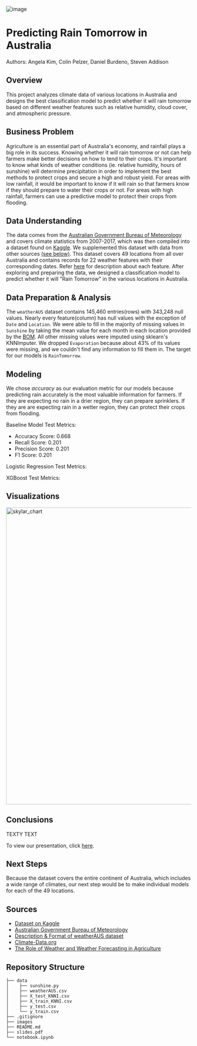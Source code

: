 ![image](https://user-images.githubusercontent.com/79756630/145095351-9a4b9850-53b3-4f25-b3df-a4f471e03856.png)

# Predicting Rain Tomorrow in Australia
Authors: Angela Kim, Colin Pelzer, Daniel Burdeno, Steven Addison


## Overview
This project analyzes climate data of various locations in Australia and designs the best classification model to predict whether it will rain tomorrow based on different weather features such as relative humidity, cloud cover, and atmospheric pressure.


## Business Problem
Agriculture is an essential part of Australia's economy, and rainfall plays a big role in its success. Knowing whether it will rain tomorrow or not can help farmers make better decisions on how to tend to their crops. It's important to know what kinds of weather conditions (ie. relative humidity, hours of sunshine) will determine precipitation in order to implement the best methods to protect crops and secure a high and robust yield. For areas with low rainfall, it would be important to know if it will rain so that farmers know if they should prepare to water their crops or not. For areas with high rainfall, farmers can use a predictive model to protect their crops from flooding.


## Data Understanding
The data comes from the [Australian Government Bureau of Meteorology](http://www.bom.gov.au/climate/data/) and covers climate statistics from 2007-2017, which was then compiled into a dataset found on [Kaggle](https://www.kaggle.com/jsphyg/weather-dataset-rattle-package). We supplemented this dataset with data from other sources <a href="#Sources">(see below)</a>. This dataset covers 49 locations from all over Australia and contains records for 22 weather features with their corresponding dates. Refer [here](https://rdrr.io/cran/rattle.data/man/weatherAUS.html) for description about each feature. After exploring and preparing the data, we designed a classification model to predict whether it will "Rain Tomorrow" in the various locations in Australia.


## Data Preparation & Analysis
The `weatherAUS` dataset contains 145,460 entries(rows) with 343,248 null values. Nearly every feature(column) has null values with the exception of `Date` and `Location`. We were able to fill in the majority of missing values in `Sunshine` by taking the mean value for each month in each location provided by the [BOM](http://www.bom.gov.au). All other missing values were imputed using sklearn's KNNImputer. We dropped `Evaporation` because about 43% of its values were missing, and we couldn't find any information to fill them in. The target for our models is `RainTomorrow`.


## Modeling
We chose <i>accuracy</i> as our evaluation metric for our models because predicting rain accurately is the most valuable information for farmers. If they are expecting no rain in a drier region, they can prepare sprinklers. If they are are expecting rain in a wetter region, they can protect their crops from flooding.

Baseline Model Test Metrics:
- Accuracy Score: 0.668
- Recall Score: 0.201
- Precision Score: 0.201
- F1 Score: 0.201

Logistic Regression Test Metrics:


XGBoost Test Metrics:


## Visualizations
<img width="806" alt="skylar_chart" src="https://user-images.githubusercontent.com/79756630/145322462-9caeb33d-3c64-40b3-a2ca-88543aa38388.png">


## Conclusions
TEXTY TEXT

To view our presentation, click [here](https://www.canva.com/design/DAEx3uG5NIU/PnQ6UHDDkNjACTbod4degQ/view#4).

## Next Steps
Because the dataset covers the entire continent of Australia, which includes a wide range of climates, our next step would be to make individual models for each of the 49 locations.


## <a id="Sources">Sources</a>
- [Dataset on Kaggle](https://www.kaggle.com/jsphyg/weather-dataset-rattle-package)
- [Australian Government Bureau of Meteorology](http://www.bom.gov.au/climate/data/)
- [Description & Format of weatherAUS dataset](https://rdrr.io/cran/rattle.data/man/weatherAUS.html)
- [Climate-Data.org](https://en.climate-data.org/oceania/australia-140/)
- [The Role of Weather and Weather Forecasting in Agriculture](https://www.dtn.com/the-role-of-weather-and-weather-forecasting-in-agriculture/)


## Repository Structure
```
├── data
│    ├── sunshine.py
│    ├── weatherAUS.csv
│    ├── X_test_KNNI.csv
│    ├── X_train_KNNI.csv
│    ├── y_test.csv
│    └── y_train.csv
├── .gitignore
├── images
├── README.md
├── slides.pdf
└── notebook.ipynb
```
